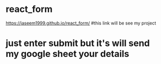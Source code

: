 # react_form
https://jaseem1999.github.io/react_form/   #this link will be see my project
# just enter submit but it's will send my google sheet your details 
